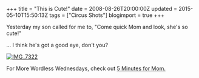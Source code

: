 +++
title = "This is Cute!"
date = 2008-08-26T20:00:00Z
updated = 2015-05-10T15:50:13Z
tags = ["Circus Shots"]
blogimport = true 
+++

Yesterday my son called for me to, "Come quick Mom and look, she's so cute!"

... I think he's got a good eye, don't you?

[![IMG_7322](https://latc.s3.amazonaws.com/wp-content/uploads/2008/08/img-7322-thumb.jpg)](https://latc.s3.amazonaws.com/wp-content/uploads/2008/08/img-7322.jpg) 

For More Wordless Wednesdays, check out [5 Minutes for Mom.](http://www.5minutesformom.com)
